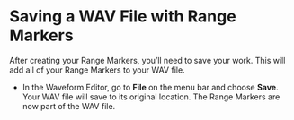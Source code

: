 # Saving a WAV File with Range Markers

After creating your Range Markers, you’ll need to save your work. This will add all of your Range Markers to your WAV file.

* In the Waveform Editor, go to **File** on the menu bar and choose **Save**. Your WAV file will save to its original location. The Range Markers are now part of the WAV file.

